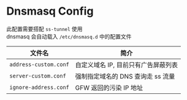 Dnsmasq Config
===

此配置需要搭配 `ss-tunnel` 使用  
dnsmasq 会自动载入 `/etc/dnsmasq.d` 中的配置文件  

 文件名               | 简介
----------------------|-------------------------------
`address-custom.conf` | 自定义域名 IP, 目前只有广告屏蔽列表   
`server-custom.conf`  | 强制指定域名的 DNS 查询走 ss 流量   
`ignore-address.conf` | GFW 返回的污染 IP 地址   
